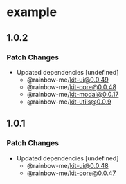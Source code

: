 # example

## 1.0.2

### Patch Changes

- Updated dependencies [undefined]
  - @rainbow-me/kit-ui@0.0.49
  - @rainbow-me/kit-core@0.0.48
  - @rainbow-me/kit-modal@0.0.17
  - @rainbow-me/kit-utils@0.0.9

## 1.0.1

### Patch Changes

- Updated dependencies [undefined]
  - @rainbow-me/kit-ui@0.0.48
  - @rainbow-me/kit-core@0.0.47
